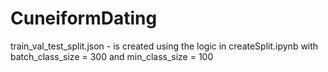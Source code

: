 # CuneiformDating

train_val_test_split.json - is created using the logic in createSplit.ipynb with batch_class_size = 300 and min_class_size = 100 
